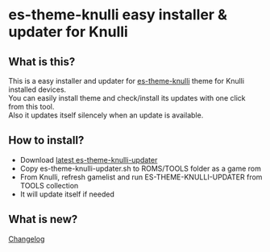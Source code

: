 # es-theme-knulli easy installer &amp; updater for Knulli
## What is this?
This is a easy installer and updater for [es-theme-knulli](https://github.com/symbuzzer/es-theme-knulli) theme for Knulli installed devices.  
You can easily install theme and check/install its updates with one click from this tool.  
Also it updates itself silencely when an update is available.

## How to install?
- Download [latest es-theme-knulli-updater](https://github.com/symbuzzer/etk_tool/releases/latest/download/es-theme-knulli-updater.sh)
- Copy es-theme-knulli-updater.sh to ROMS/TOOLS folder as a game rom
- From Knulli, refresh gamelist and run ES-THEME-KNULLI-UPDATER from TOOLS collection
- It will update itself if needed

## What is new?
[Changelog](https://github.com/symbuzzer/etk_tool/blob/main/CHANGELOG.md)
